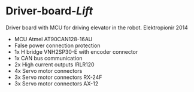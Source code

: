 # Driver-board-_Lift_
Driver board with MCU for driving elevator in the robot. Elektropionir 2014


- MCU Atmel AT90CAN128-16AU
- False power connection protection
- 1x H bridge VNH2SP30-E with encoder connector
- 1x CAN bus communication
- 2x High current outputs IRLR120
- 4x Servo motor connectors
- 3x Servo motor connectors RX-24F
- 3x Servo motor connectors AX-12

